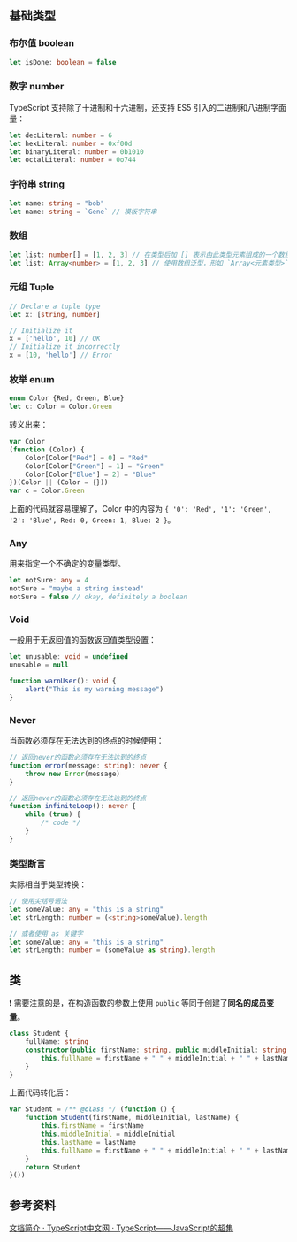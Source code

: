 ## 基础类型

### 布尔值 boolean

```ts
let isDone: boolean = false
```

### 数字 number

TypeScript 支持除了十进制和十六进制，还支持 ES5 引入的二进制和八进制字面量：

```ts
let decLiteral: number = 6
let hexLiteral: number = 0xf00d
let binaryLiteral: number = 0b1010
let octalLiteral: number = 0o744
```

### 字符串 string

```ts
let name: string = "bob"
let name: string = `Gene` // 模板字符串
```

### 数组

```ts
let list: number[] = [1, 2, 3] // 在类型后加 [] 表示由此类型元素组成的一个数组
let list: Array<number> = [1, 2, 3] // 使用数组泛型，形如 `Array<元素类型>`
```

### 元组 Tuple

```ts
// Declare a tuple type
let x: [string, number]

// Initialize it
x = ['hello', 10] // OK
// Initialize it incorrectly
x = [10, 'hello'] // Error
```

### 枚举 enum

```ts
enum Color {Red, Green, Blue}
let c: Color = Color.Green
```

转义出来：

```ts
var Color
(function (Color) {
    Color[Color["Red"] = 0] = "Red"
    Color[Color["Green"] = 1] = "Green"
    Color[Color["Blue"] = 2] = "Blue"
})(Color || (Color = {}))
var c = Color.Green
```

上面的代码就容易理解了，Color 中的内容为 `{ '0': 'Red', '1': 'Green', '2': 'Blue', Red: 0, Green: 1, Blue: 2 }`。

### Any

用来指定一个不确定的变量类型。

```ts
let notSure: any = 4
notSure = "maybe a string instead"
notSure = false // okay, definitely a boolean
```

### Void

一般用于无返回值的函数返回值类型设置：

```ts
let unusable: void = undefined
unusable = null

function warnUser(): void {
    alert("This is my warning message")
}
```

### Never

当函数必须存在无法达到的终点的时候使用：

```ts
// 返回never的函数必须存在无法达到的终点
function error(message: string): never {
    throw new Error(message)
}

// 返回never的函数必须存在无法达到的终点
function infiniteLoop(): never {
    while (true) {
        /* code */
    }
}
```

### 类型断言

实际相当于类型转换：

```ts
// 使用尖括号语法
let someValue: any = "this is a string"
let strLength: number = (<string>someValue).length

// 或者使用 as 关键字
let someValue: any = "this is a string"
let strLength: number = (someValue as string).length
```

## 类

❗️ 需要注意的是，在构造函数的参数上使用 `public` 等同于创建了**同名的成员变量**。

```ts
class Student {
    fullName: string
    constructor(public firstName: string, public middleInitial: string, public lastName: string) {
        this.fullName = firstName + " " + middleInitial + " " + lastName
    }
}
```

上面代码转化后：

```ts
var Student = /** @class */ (function () {
    function Student(firstName, middleInitial, lastName) {
        this.firstName = firstName
        this.middleInitial = middleInitial
        this.lastName = lastName
        this.fullName = firstName + " " + middleInitial + " " + lastName
    }
    return Student
}())
```

## 参考资料

[文档简介 · TypeScript中文网 · TypeScript——JavaScript的超集](https://www.tslang.cn/docs/home.html)